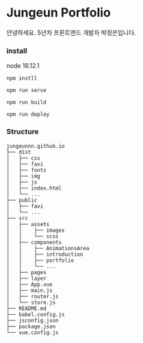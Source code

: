 # Jungeun Portfolio
안녕하세요. 
5년차 프론트엔드 개발자 박정은입니다.

### install
node 18.12.1

```
npm instll

npm run serve

npm run build

npm run deploy
```

### Structure
    jungeunnn.github.io
    ├── dist
    │   ├── css
    │   ├── favi
    │   ├── fonts
    │   ├── img
    │   ├── js
    │   ├── index.html
    │   └── ...
    ├── public
    │   ├── favi
    │   └── ...
    ├── src
    │   ├── assets
    │   │    ├── images
    │   │    └── scss
    │   ├── components
    │   │    ├── AnimationsArea
    │   │    ├── introduction
    │   │    ├── portfolio
    │   │    └── ...
    │   ├── pages
    │   ├── layer
    │   ├── App.vue
    │   ├── main.js
    │   ├── router.js
    │   └── store.js    
    ├── README.md
    ├── babel.config.js
    ├── jsconfig.json
    ├── package.json
    └── vue.config.js
